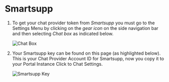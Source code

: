 # Smartsupp

1. To get your chat provider token from *Smartsupp* you must go to the Settings Menu by clicking on the *gear icon* on the side navigation bar and then selecting *Chat box* as indicated below.

    ![Chat Box](9https://github.com/Fabiomorais87/liferay-learn/blob/997de01b66d137d7f9de74a20762842e92545282/docs/dxp/latest/en/site-building/personalizing-site-experience/Click%20to%20chat/Smartsupp/Icon-Smartsupp-025.png)

1. Your Smartsupp key can be found on this page (as highlighted below). This is your Chat Provider Account ID for Smartsupp, now you copy it to your Portal Instance Click to Chat Settings. 

    ![Smartsupp Key](https://github.com/Fabiomorais87/liferay-learn/blob/997de01b66d137d7f9de74a20762842e92545282/docs/dxp/latest/en/site-building/personalizing-site-experience/Click%20to%20chat/Smartsupp/Icon-Smartsupp-026.png)
